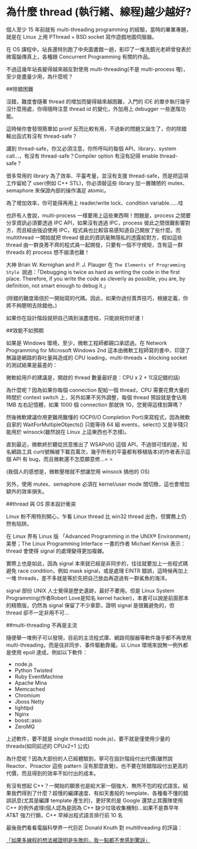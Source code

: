 # 為什麼 thread (執行緒、線程)越少越好?


個人至少 15 年前就有 multi-threading programming 的經驗，當時的畢業專題，就是在 Linux 上用 PThread + BSD socket 寫作遊戲地圖伺服器。

在 OS 課程中，站長還特別跑了中央圖書館一趟，影印了一堆冼鏡光老師曾發表於微電腦傳真上，各種跟 Concurrent Programming 有關的作品。

不過這幾年站長變得越來越反對使用 multi-threading(不是 multi-process 喔)，至少是盡量少用，為什麼呢？


##除錯困難


沒錯，難度會隨著 thread 的增加而變得越來越困難，入門的 IDE 的單步執行幾乎沒什麼用處，你得隨時注意 thread id 的變化，外加用上 debugger 一些進階功能。

這時候你會發現簡單如 printf 反而比較有用，不過新的問題又誕生了，你的除錯輸出函式有沒有 thread-safe？

講到 thread-safe，你又必須注意，你所呼叫的每個 API、library、system call...，有沒有 thread-safe？Compiler option 有沒有記得 enable thread-safe？

很多常用的 library 為了效率、平臺考量，並沒有支援 thread-safe，而是把這項工作留給了 user(例如 C++ STL)，你必須替這些 library 加一層醜陋的 mutex、semaphore 來保證內部的操作滿足 atomic。

為了增加效率，你可能得再用上 reader/write lock、condition variable......哇

也許有人會說，multi-process 一樣要用上這些東西啊！問題是，process 之間要分享資訊必須要透過 IPC API，如果沒有透過 IPC，process 彼此之間很難影響對方，而且經由強迫使用 IPC，程式員也比較容易感知道自己開放了些什麼。而 multithread 一開始就把 thread 彼此的資訊毫無隱私的透露給對方，假如這些 thread 由一群良莠不齊的程式員一起開發，只要有一個不守規矩，含有這一群 threads 的 process 想不崩潰也難！

大神 Brian W. Kernighan and P. J. Plauger 在  `The Elements of Programming Style `說過：「Debugging is twice as hard as writing the code in the first place. Therefore, if you write the code as cleverly as possible, you are, by definition, not smart enough to debug it.」

(除錯的難度兩倍於一開始寫的代碼。因此，如果你過份賣弄技巧，根據定義，你將不夠聰明去除錯他。)

如果你在設計階段就把自己搞到油盡燈枯，只能說祝你好運！

##效能不如預期


如果是 Windows 環境，至少，微軟工程師都親口承認過。在 Network Programming for Microsoft Windows 2nd 這本由微軟工程師寫的書中，印證了無論是網路的吞吐量與造成的 CPU loading，multi-threads + blocking socket 的測試結果是最差的：





微軟給用戶的建議是，開啟的 thread 數量最好是：CPU x 2 + 1(沒記錯的話)

為什麼呢？因為如果你每個 connection 配給一個 thread，CPU 需要花費大量的時間於 context switch 上，另外如果不另外調整，每個 thread 預設就是會佔用 1MB 左右記憶體，如果 1000 個 connection 那就快 1G，您覺得這樣划算嗎？

然後微軟建議你用更難用難懂的 IOCP(I/O Completion Port)來寫程式，因為微軟自家的 WaitForMultipleObjects() 只能等待 64 組 events，select() 又是半殘只能用於 winsock(雖然說在 Linux 上這東西也不怎樣)。

直到最近，微軟終於聽從民意推出了 WSAPoll() 這個 API，不過很可惜的是，知名網路工具 curl(號稱被下載百萬次，幾乎所有的平臺都有移植版本)的作者表示這個 API 有 bug，而且微軟還不怎麼願意修...= =

(我個人的感想是，微軟壓根就不想讓您用 winsock 搞他的 OS)

另外，使用 mutex、semaphore 必須在 kernel/user mode 間切換，這也會增加額外的效率損失。

##thread 與 OS 原本設計衝突


Linux 粉不用特別開心，乍看 Linux thread 比 win32 thread 出色，但實務上仍然有陷阱。

在 Linux 界有 Linux 版 「Advanced Programming in the UNIX® Environment」美譽；The Linux Programming Interface 一書的作者 Michael Kerrisk 表示：thread 會使得 signal 的處理變得更加複雜。

實際上也是如此，因為 signal 本來就已經是非同步的，往往就要加上一些程式碼避免 race condition，例如 mask signal，或是處理 EINTR 錯誤，這時候再加上一堆 threads，差不多就是等於先把自己放血再遊過有一群鯊魚的海洋。

signal 部份 UNIX 人士覺得是歷史遺跡，最好不要用。但是 Linux System Programming(作者Robert Love是知名 kernel hacker)，本書可以說是前面那本的精簡版，仍然為 signal 保留了不少章節，證明 signal 是很難避免的，但 thread 卻不一定非用不可...

##multi-threading 不再是主流


隨便舉一堆例子可以發現，目前的主流程式庫、網路伺服器等軟件幾乎都不再使用 multi-threading，而是往非同步、事件驅動靠攏。以 Linux 環境來說無一例外都是使用 epoll 達成，例如以下軟件：


- node.js
- Python Twisted
- Ruby EventMachine
- Apache Mina
- Memcached
- Chromium
- Jboss Netty
- lighttpd
- Nginx
- boost::asio
- ZeroMQ

上述軟件，要不就是 single thread(如 node.js)，要不就是僅使用少量的 threads(如同前述的 CPUx2+1 公式)

為什麼呢？因為大部份的人已經體驗到，寧可在設計階段付出代價(雖然說  Reactor、Proactor 這些 pattern 沒有那麼直覺)，也不要在除錯階段付出更高的代價，而且得到的效率不如付出的成本。

有沒有想起 C++？一開始的願景也是給大家一個強大、無所不包的程式語言。結果我們得到了什麼？超慢的編譯速度、有如天書般的 template、各種看不懂的錯誤訊息(尤其是編譯 template 產生的)，更好笑的是 Google 還禁止其團隊使用 C++ 的例外處理(個人認為是因為 C++ 缺少垃圾收集機制)...如果不是靠早年 AT&T 強力行銷，C++ 早掉出程式語言排行前 10 名

最後我們看看電腦科學界一代巨匠 Donald Knuth 對 multithreading 的評論：

[「如果多線程的想法被證明是失敗的，我一點都不會感到驚訝」](http://www.eygle.com/archives/2008/07/donald_knuth.html)
